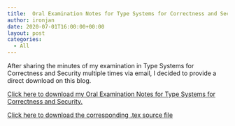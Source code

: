 ```yaml
---
title:  Oral Examination Notes for Type Systems for Correctness and Security
author: ironjan
date: 2020-07-01T16:00:00+00:00
layout: post
categories:
  - All
---
```


After sharing the minutes of my examination in Type Systems for Correctness and Security multiple times via email, I decided to provide a direct download on this blog.

[Click here to download my Oral Examination Notes for Type Systems for Correctness and Security.](uploads/2020/07/01/tscs_sose19.pdf)

[Click here to download the corresponding .tex source file](uploads/2020/07/01/tscs_sose19.tex)